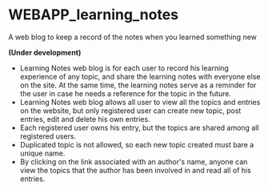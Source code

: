 # WEBAPP_learning_notes
A web blog to keep a record of the notes when you learned something new

__(Under development)__
* Learning Notes web blog is for each user to record his learning experience of any topic, and share the learning notes with everyone else on the site. At the same time, the learning notes serve as a reminder for the user in case he needs a reference for the topic in the future.
* Learning Notes web blog allows all user to view all the topics and entries on the website, but only registered user can create new topic, post entries, edit and delete his own entries.
* Each registered user owns his entry, but the topics are shared among all registered users.
* Duplicated topic is not allowed, so each new topic created must bare a unique name.
* By clicking on the link associated with an author's name, anyone can view the topics that the author has been involved in and read all of his entries.

